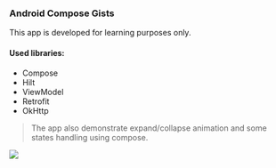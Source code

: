 ### Android Compose Gists

This app is developed for learning purposes only. 

#### Used libraries:
- Compose
- Hilt 
- ViewModel
- Retrofit
- OkHttp

> The app also demonstrate expand/collapse animation and some states handling using compose.


![](https://i.imgur.com/pDxgEf3.jpg)